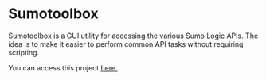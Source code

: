 Sumotoolbox
===========
Sumotoolbox is a GUI utility for accessing the various Sumo Logic APIs. The idea is to make it easier to perform common API tasks without requiring scripting.

You can access this project [here.](https://github.com/voltaire321/sumologictoolbox)
